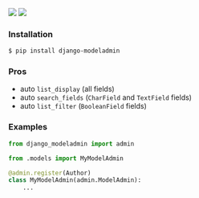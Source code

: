 [![](https://img.shields.io/badge/released-2021.6.22-green.svg?longCache=True)](https://pypi.org/project/django-modeladmin/)
[![](https://img.shields.io/badge/license-Unlicense-blue.svg?longCache=True)](https://unlicense.org/)

### Installation
```bash
$ pip install django-modeladmin
```

### Pros
+   auto `list_display` (all fields)
+   auto `search_fields` (`CharField` and `TextField` fields)
+   auto `list_filter` (`BooleanField` fields)

### Examples
```python
from django_modeladmin import admin

from .models import MyModelAdmin

@admin.register(Author)
class MyModelAdmin(admin.ModelAdmin):
    ...
```

